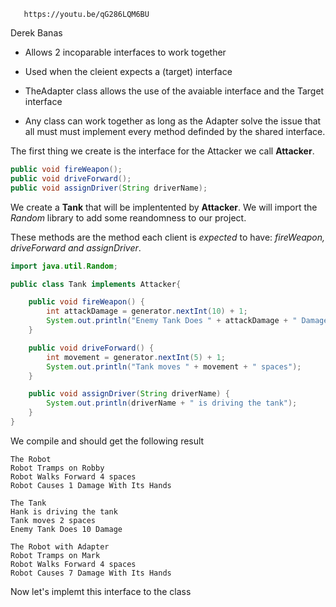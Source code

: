 ```url
   https://youtu.be/qG286LQM6BU
```

Derek Banas

* Allows 2 incoparable interfaces to work together

* Used when the cleient expects a (target) interface

* TheAdapter class allows the use of the avaiable interface and the Target interface

* Any class can work together as long as the Adapter solve the issue that all must must implement every method definded by the shared interface.

The first thing we create is the interface for the Attacker we call **Attacker**.


```java
public void fireWeapon();
public void driveForward();
public void assignDriver(String driverName);
```

We create a **Tank** that will be implentented by **Attacker**. We will import the *Random* library to add some reandomness to our project.

These methods are the method each client is *expected* to have: *fireWeapon, driveForward and assignDriver*.

```java
import java.util.Random;

public class Tank implements Attacker{

    public void fireWeapon() {
        int attackDamage = generator.nextInt(10) + 1;
        System.out.println("Enemy Tank Does " + attackDamage + " Damage");
    }

    public void driveForward() {
        int movement = generator.nextInt(5) + 1;
        System.out.println("Tank moves " + movement + " spaces");
    }

    public void assignDriver(String driverName) {
        System.out.println(driverName + " is driving the tank");
    }
}
```




We compile and should get the following result
```run
The Robot
Robot Tramps on Robby
Robot Walks Forward 4 spaces
Robot Causes 1 Damage With Its Hands

The Tank
Hank is driving the tank
Tank moves 2 spaces
Enemy Tank Does 10 Damage

The Robot with Adapter
Robot Tramps on Mark
Robot Walks Forward 4 spaces
Robot Causes 7 Damage With Its Hands
```

Now let's implemt this interface to the class 
